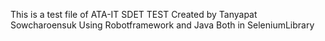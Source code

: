 This is a test file of ATA-IT SDET TEST
Created by Tanyapat Sowcharoensuk
Using Robotframework and Java
Both in SeleniumLibrary
